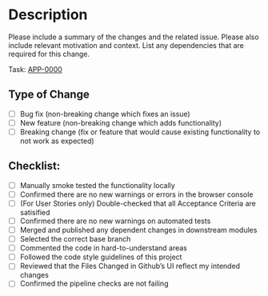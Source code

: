 # Description

Please include a summary of the changes and the related issue. Please also include relevant motivation and context. List
any dependencies that are required for this change.

Task: [APP-0000](https://aragonassociation.atlassian.net/browse/APP-0000)

## Type of Change

<!--- Please delete the options that are not relevant. -->

- [ ] Bug fix (non-breaking change which fixes an issue)
- [ ] New feature (non-breaking change which adds functionality)
- [ ] Breaking change (fix or feature that would cause existing functionality to not work as expected)

## Checklist:

- [ ] Manually smoke tested the functionality locally
- [ ] Confirmed there are no new warnings or errors in the browser console
- [ ] (For User Stories only) Double-checked that all Acceptance Criteria are satisified
- [ ] Confirmed there are no new warnings on automated tests
- [ ] Merged and published any dependent changes in downstream modules
- [ ] Selected the correct base branch
- [ ] Commented the code in hard-to-understand areas
- [ ] Followed the code style guidelines of this project
- [ ] Reviewed that the Files Changed in Github’s UI reflect my intended changes
- [ ] Confirmed the pipeline checks are not failing
